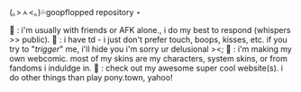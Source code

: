 (｡>ㅅ<｡)💦goopflopped repository ⋆


🐳 : i'm usually with friends or AFK alone., i do my best to respond (whispers >> public).
🌊 : i have td - i just don't prefer touch, boops, kisses, etc. if you try to "*trigger*" me, i'll hide you i'm sorry ur delusional ><;
🫧 : i'm making my own webcomic. most of my skins are my characters, system skins, or from fandoms i induldge in.
🐠 : check out my awesome super cool website(s). i do other things than play pony.town, yahoo!
